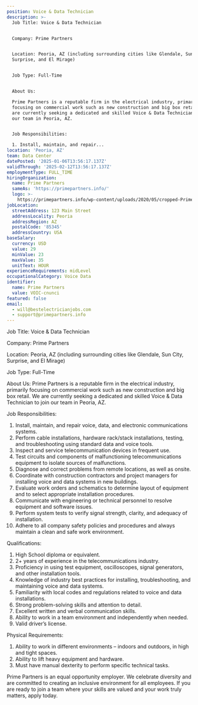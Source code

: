 ```yaml
---
position: Voice & Data Technician
description: >-
  Job Title: Voice & Data Technician


  Company: Prime Partners


  Location: Peoria, AZ (including surrounding cities like Glendale, Sun City,
  Surprise, and El Mirage)


  Job Type: Full-Time


  About Us:

  Prime Partners is a reputable firm in the electrical industry, primarily
  focusing on commercial work such as new construction and big box retail. We
  are currently seeking a dedicated and skilled Voice & Data Technician to join
  our team in Peoria, AZ.


  Job Responsibilities:

  1. Install, maintain, and repair...
location: 'Peoria, AZ'
team: Data Center
datePosted: '2025-01-06T13:56:17.137Z'
validThrough: '2025-02-12T13:56:17.137Z'
employmentType: FULL_TIME
hiringOrganization:
  name: Prime Partners
  sameAs: 'https://primepartners.info/'
  logo: >-
    https://primepartners.info/wp-content/uploads/2020/05/cropped-Prime-Partners-Logo-NO-BG-1-1.png
jobLocation:
  streetAddress: 123 Main Street
  addressLocality: Peoria
  addressRegion: AZ
  postalCode: '85345'
  addressCountry: USA
baseSalary:
  currency: USD
  value: 29
  minValue: 23
  maxValue: 35
  unitText: HOUR
experienceRequirements: midLevel
occupationalCategory: Voice Data
identifier:
  name: Prime Partners
  value: VOIC-cnunci
featured: false
email:
  - will@bestelectricianjobs.com
  - support@primepartners.info
---
```




Job Title: Voice & Data Technician

Company: Prime Partners

Location: Peoria, AZ (including surrounding cities like Glendale, Sun City, Surprise, and El Mirage)

Job Type: Full-Time

About Us:
Prime Partners is a reputable firm in the electrical industry, primarily focusing on commercial work such as new construction and big box retail. We are currently seeking a dedicated and skilled Voice & Data Technician to join our team in Peoria, AZ.

Job Responsibilities:
1. Install, maintain, and repair voice, data, and electronic communications systems.
2. Perform cable installations, hardware rack/stack installations, testing, and troubleshooting using standard data and voice tools.
3. Inspect and service telecommunication devices in frequent use.
4. Test circuits and components of malfunctioning telecommunications equipment to isolate sources of malfunctions.
5. Diagnose and correct problems from remote locations, as well as onsite.
6. Coordinate with construction contractors and project managers for installing voice and data systems in new buildings.
7. Evaluate work orders and schematics to determine layout of equipment and to select appropriate installation procedures.
8. Communicate with engineering or technical personnel to resolve equipment and software issues.
9. Perform system tests to verify signal strength, clarity, and adequacy of installation.
10. Adhere to all company safety policies and procedures and always maintain a clean and safe work environment.

Qualifications:
1. High School diploma or equivalent.
2. 2+ years of experience in the telecommunications industry.
3. Proficiency in using test equipment, oscilloscopes, signal generators, and other installation tools.
4. Knowledge of industry best practices for installing, troubleshooting, and maintaining voice and data systems.
5. Familiarity with local codes and regulations related to voice and data installations.
6. Strong problem-solving skills and attention to detail.
7. Excellent written and verbal communication skills.
8. Ability to work in a team environment and independently when needed.
9. Valid driver’s license.

Physical Requirements:
1. Ability to work in different environments – indoors and outdoors, in high and tight spaces.
2. Ability to lift heavy equipment and hardware.
3. Must have manual dexterity to perform specific technical tasks.

Prime Partners is an equal opportunity employer. We celebrate diversity and are committed to creating an inclusive environment for all employees. If you are ready to join a team where your skills are valued and your work truly matters, apply today.
